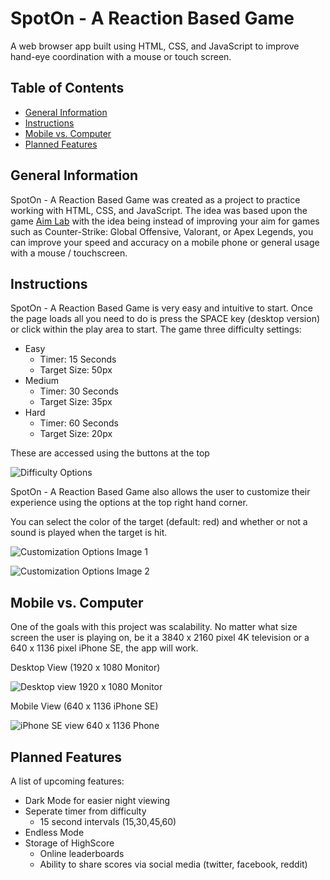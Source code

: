# SpotOn - A Reaction Based Game

A web browser app built using HTML, CSS, and JavaScript to improve hand-eye coordination with a mouse or touch screen.

## Table of Contents
* [General Information](#general-information)
* [Instructions](#instructions)
* [Mobile vs. Computer](#mobile-vs-computer)
* [Planned Features](#planned-features)


## General Information

SpotOn - A Reaction Based Game was created as a project to practice working with HTML, CSS, and JavaScript. The idea was based upon the game [Aim Lab](https://store.steampowered.com/app/714010/Aim_Lab/) with the idea being instead of improving your aim for games such as Counter-Strike: Global Offensive, Valorant, or Apex Legends, you can improve your speed and accuracy on a mobile phone or general usage with a mouse / touchscreen.  


## Instructions

SpotOn - A Reaction Based Game is very easy and intuitive to start. Once the page loads all you need to do is press the SPACE key (desktop version) or click within the play area to start. 
The game three difficulty settings:
* Easy
    * Timer: 15 Seconds
    * Target Size: 50px
* Medium
    * Timer: 30 Seconds
    * Target Size: 35px
* Hard
    * Timer: 60 Seconds
    * Target Size: 20px
    
These are accessed using the buttons at the top

![Difficulty Options](https://imgur.com/CcM4OZZ.jpg)

SpotOn - A Reaction Based Game also allows the user to customize their experience using the options at the top right hand corner.

You can select the color of the target (default: red) and whether or not a sound is played when the target is hit.

![Customization Options Image 1](https://imgur.com/mSX1X6e.jpg)

![Customization Options Image 2](https://imgur.com/BfT91Nw.jpg)

## Mobile vs. Computer

One of the goals with this project was scalability. No matter what size screen the user is playing on, be it a 3840 x 2160 pixel 4K television or a 640 x 1136 pixel iPhone SE, the app will work.

Desktop View (1920 x 1080 Monitor)

![Desktop view 1920 x 1080 Monitor](https://imgur.com/1Q2T6QI.jpg)

Mobile View (640 x 1136 iPhone SE)

![iPhone SE view 640 x 1136 Phone](https://imgur.com/mQBHuI4.jpg)

## Planned Features

A list of upcoming features:

* Dark Mode for easier night viewing
* Seperate timer from difficulty
   * 15 second intervals (15,30,45,60)
* Endless Mode
* Storage of HighScore
   * Online leaderboards
   * Ability to share scores via social media (twitter, facebook, reddit)


